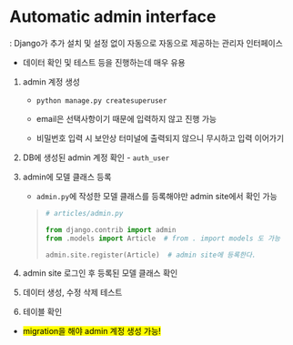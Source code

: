 # Automatic admin interface

: Django가 추가 설치 및 설정 없이 자동으로 자동으로 제공하는 관리자 인터페이스

- 데이터 확인 및 테스트 등을 진행하는데 매우 유용
1. admin 계정 생성
   
   - `python manage.py createsuperuser`
   
   - email은 선택사항이기 때문에 입력하지 않고 진행 가능
   
   - 비밀번호 입력 시 보안상 터미널에 출력되지 않으니 무시하고 입력 이어가기

2. DB에 생성된 admin 계정 확인 - `auth_user`

3. admin에 모델 클래스 등록
   
   - `admin.py`에 작성한 모델 클래스를 등록해야만 admin site에서 확인 가능
   
   > ```python
   > # articles/admin.py
   > 
   > from django.contrib import admin
   > from .models import Article  # from . import models 도 가능
   > 
   > admin.site.register(Article)  # admin site에 등록한다.
   > ```

4. admin site 로그인 후 등록된 모델 클래스 확인

5. 데이터 생성, 수정 삭제 테스트

6. 테이블 확인
- <mark>migration을 해야 admin 계정 생성 가능!</mark>
